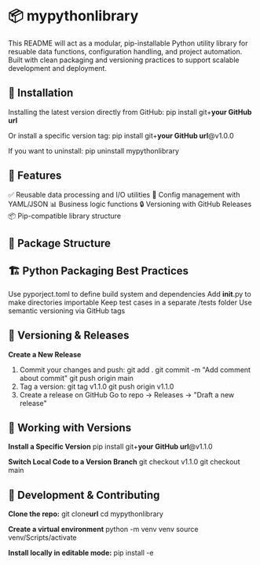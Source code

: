 # 📦 mypythonlibrary
This README will act as a modular, pip-installable Python utility library for resuable data functions, configuration handling, and project automation. Built with clean packaging and versioning practices to support scalable development and deployment.

## 🚀 Installation
Installing the latest version directly from GitHub:
pip install git+**your GitHub url**

Or install a specific version tag:
pip install git+**your GitHub url**@v1.0.0

If you want to uninstall:
pip uninstall mypythonlibrary

## 🧠 Features
✅ Reusable data processing and I/O utilities
🔧 Config management with YAML/JSON
📊 Business logic functions
🔒 Versioning with GitHub Releases
📦 Pip-compatible library structure

## 📁 Package Structure

## 🏗️ Python Packaging Best Practices
Use pyporject.toml to define build system and dependencies
Add __init__.py to make directories importable
Keep test cases in a separate /tests folder
Use semantic versioning via GitHub tags

## 🔖 Versioning & Releases
**Create a New Release**
1. Commit your changes and push:
   git add .
   git commit -m "Add comment about commit"
   git push origin main
2. Tag a version:
   git tag v1.1.0
   git push origin v1.1.0
3. Create a release on GitHub
   Go to repo -> Releases -> "Draft a new release"

## 🔄 Working with Versions
**Install a Specific Version**
pip install git+**your GitHub url**@v1.1.0

**Switch Local Code to a Version Branch**
git checkout v1.1.0
git checkout main

## 🧪 Development & Contributing
**Clone the repo:**
git clone**url**
cd mypythonlibrary

**Create a virtual environment**
python -m venv venv
source venv/Scripts/activate

**Install locally in editable mode:**
pip install -e
